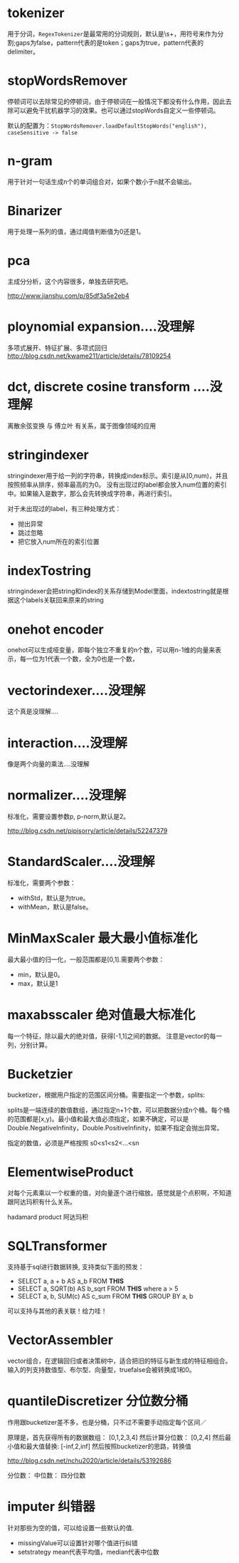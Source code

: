 # tokenizer

用于分词，`RegexTokenizer`是最常用的分词规则，默认是\\s+，用符号来作为分割;gaps为false，pattern代表的是token；gaps为true，pattern代表的delimiter。

# stopWordsRemover

停顿词可以去除常见的停顿词，由于停顿词在一般情况下都没有什么作用，因此去除可以避免干扰机器学习的效果。也可以通过stopWords自定义一些停顿词。

默认的配置为：`StopWordsRemover.loadDefaultStopWords("english"), caseSensitive -> false`

# n-gram

用于针对一句话生成n个的单词组合对，如果个数小于n就不会输出。

# Binarizer

用于处理一系列的值，通过阈值判断值为0还是1。

# pca 

主成分分析，这个内容很多，单独去研究吧。

http://www.jianshu.com/p/85df3a5e2eb4

# ploynomial expansion....没理解

多项式展开、特征扩展、多项式回归
http://blog.csdn.net/kwame211/article/details/78109254

# dct, discrete cosine transform ....没理解

离散余弦变换 与 傅立叶 有关系，属于图像领域的应用

# stringindexer

stringindexer用于给一列的字符串，转换成index标示。索引是从[0,num)，并且按照频率从排序，频率最高的为0。
没有出现过的label都会放入num位置的索引中。如果输入是数字，那么会先转换成字符串，再进行索引。

对于未出现过的label，有三种处理方式：

- 抛出异常
- 跳过忽略
- 把它放入num所在的索引位置

# indexTostring

stringindexer会把string和index的关系存储到Model里面，indextostring就是根据这个labels关联回来原来的string

# onehot encoder

onehot可以生成哑变量，即每个独立不重复的n个数，可以用n-1维的向量来表示，每一位为1代表一个数，全为0也是一个数，

# vectorindexer....没理解

这个真是没理解....

# interaction....没理解

像是两个向量的乘法....没理解

# normalizer....没理解

标准化，需要设置参数p, p-norm,默认是2。

http://blog.csdn.net/pipisorry/article/details/52247379

# StandardScaler....没理解

标准化，需要两个参数：

- withStd，默认是为true。
- withMean，默认是false。

# MinMaxScaler 最大最小值标准化

最大最小值的归一化，一般范围都是[0,1].需要两个参数：
- min，默认是0。
- max，默认是1

# maxabsscaler 绝对值最大标准化

每一个特征，除以最大的绝对值，获得[-1,1]之间的数据。
注意是vector的每一列，分别计算。

# Bucketzier 

bucketizer，根据用户指定的范围区间分桶。需要指定一个参数，splits:

splits是一端连续的数值数组，通过指定n+1个数，可以把数据分成n个桶。每个桶的范围都是[x,y)。最小值和最大值必须指定，如果不确定，可以是
Double.NegativeInfinity，Double.PositiveInfinity，如果不指定会抛出异常。

指定的数值，必须是严格按照 s0<s1<s2<...<sn

# ElementwiseProduct

对每个元素乘以一个权重的值，对向量逐个进行缩放。感觉就是个点积啊，不知道跟阿达玛积有什么关系。

hadamard product 阿达玛积

# SQLTransformer

支持基于sql进行数据转换, 支持类似下面的预发：

- SELECT a, a + b AS a_b FROM __THIS__
- SELECT a, SQRT(b) AS b_sqrt FROM __THIS__ where a > 5
- SELECT a, b, SUM(c) AS c_sum FROM __THIS__ GROUP BY a, b

可以支持与其他的表关联！给力哇！

# VectorAssembler 

vector组合，在逻辑回归或者决策树中，适合把旧的特征与新生成的特征相组合。
输入的列支持数值型、布尔型、向量型，truefalse会被转换成1和0。

# quantileDiscretizer 分位数分桶

作用跟bucketizer差不多，也是分桶，只不过不需要手动指定每个区间／

原理是，首先获得所有的数据数组：
[0,1,2,3,4]
然后计算分位数：
[0,2,4]
然后最小值和最大值替换:
[-inf,2,inf]
然后按照bucketizer的思路，转换值


http://blog.csdn.net/nchu2020/article/details/53192686

分位数：
中位数：
四分位数

# imputer 纠错器

针对那些为空的值，可以给设置一些默认的值.

- missingValue可以设置针对哪个值进行纠错
- setstrategy mean代表平均值，median代表中位数

